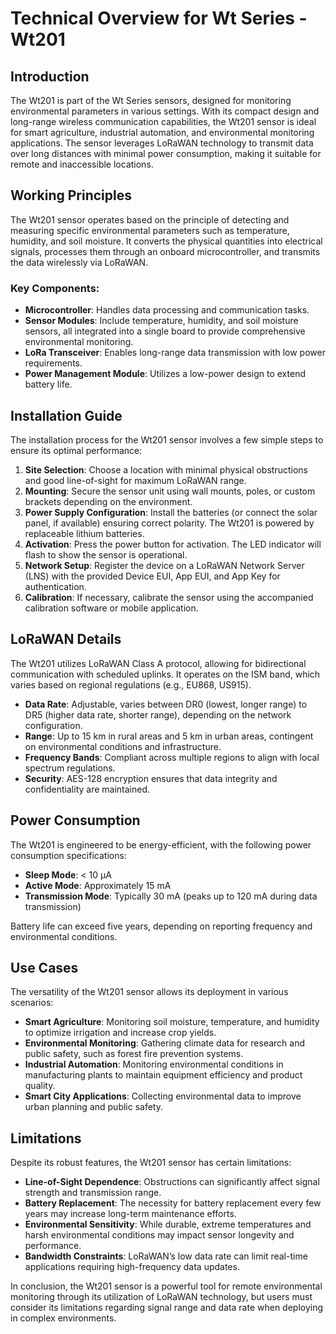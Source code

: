 # Technical Overview for Wt Series - Wt201

## Introduction
The Wt201 is part of the Wt Series sensors, designed for monitoring environmental parameters in various settings. With its compact design and long-range wireless communication capabilities, the Wt201 sensor is ideal for smart agriculture, industrial automation, and environmental monitoring applications. The sensor leverages LoRaWAN technology to transmit data over long distances with minimal power consumption, making it suitable for remote and inaccessible locations.

## Working Principles
The Wt201 sensor operates based on the principle of detecting and measuring specific environmental parameters such as temperature, humidity, and soil moisture. It converts the physical quantities into electrical signals, processes them through an onboard microcontroller, and transmits the data wirelessly via LoRaWAN.

### Key Components:
- **Microcontroller**: Handles data processing and communication tasks.
- **Sensor Modules**: Include temperature, humidity, and soil moisture sensors, all integrated into a single board to provide comprehensive environmental monitoring.
- **LoRa Transceiver**: Enables long-range data transmission with low power requirements.
- **Power Management Module**: Utilizes a low-power design to extend battery life.

## Installation Guide
The installation process for the Wt201 sensor involves a few simple steps to ensure its optimal performance:

1. **Site Selection**: Choose a location with minimal physical obstructions and good line-of-sight for maximum LoRaWAN range.
2. **Mounting**: Secure the sensor unit using wall mounts, poles, or custom brackets depending on the environment.
3. **Power Supply Configuration**: Install the batteries (or connect the solar panel, if available) ensuring correct polarity. The Wt201 is powered by replaceable lithium batteries.
4. **Activation**: Press the power button for activation. The LED indicator will flash to show the sensor is operational.
5. **Network Setup**: Register the device on a LoRaWAN Network Server (LNS) with the provided Device EUI, App EUI, and App Key for authentication.
6. **Calibration**: If necessary, calibrate the sensor using the accompanied calibration software or mobile application.

## LoRaWAN Details
The Wt201 utilizes LoRaWAN Class A protocol, allowing for bidirectional communication with scheduled uplinks. It operates on the ISM band, which varies based on regional regulations (e.g., EU868, US915).

- **Data Rate**: Adjustable, varies between DR0 (lowest, longer range) to DR5 (higher data rate, shorter range), depending on the network configuration.
- **Range**: Up to 15 km in rural areas and 5 km in urban areas, contingent on environmental conditions and infrastructure.
- **Frequency Bands**: Compliant across multiple regions to align with local spectrum regulations.
- **Security**: AES-128 encryption ensures that data integrity and confidentiality are maintained.

## Power Consumption
The Wt201 is engineered to be energy-efficient, with the following power consumption specifications:

- **Sleep Mode**: < 10 µA
- **Active Mode**: Approximately 15 mA
- **Transmission Mode**: Typically 30 mA (peaks up to 120 mA during data transmission)

Battery life can exceed five years, depending on reporting frequency and environmental conditions.

## Use Cases
The versatility of the Wt201 sensor allows its deployment in various scenarios:

- **Smart Agriculture**: Monitoring soil moisture, temperature, and humidity to optimize irrigation and increase crop yields.
- **Environmental Monitoring**: Gathering climate data for research and public safety, such as forest fire prevention systems.
- **Industrial Automation**: Monitoring environmental conditions in manufacturing plants to maintain equipment efficiency and product quality.
- **Smart City Applications**: Collecting environmental data to improve urban planning and public safety.

## Limitations
Despite its robust features, the Wt201 sensor has certain limitations:

- **Line-of-Sight Dependence**: Obstructions can significantly affect signal strength and transmission range.
- **Battery Replacement**: The necessity for battery replacement every few years may increase long-term maintenance efforts.
- **Environmental Sensitivity**: While durable, extreme temperatures and harsh environmental conditions may impact sensor longevity and performance.
- **Bandwidth Constraints**: LoRaWAN’s low data rate can limit real-time applications requiring high-frequency data updates.

In conclusion, the Wt201 sensor is a powerful tool for remote environmental monitoring through its utilization of LoRaWAN technology, but users must consider its limitations regarding signal range and data rate when deploying in complex environments.